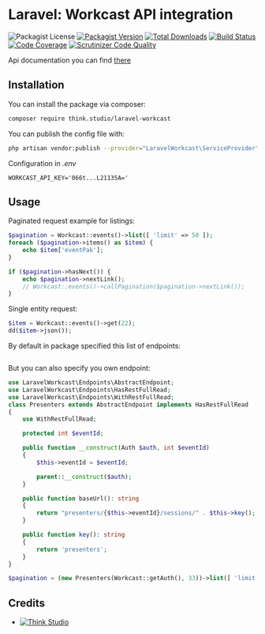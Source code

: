 # Laravel: Workcast API integration

![Packagist License](https://img.shields.io/packagist/l/think.studio/laravel-workcast?color=%234dc71f)
[![Packagist Version](https://img.shields.io/packagist/v/think.studio/laravel-workcast)](https://packagist.org/packages/think.studio/laravel-workcast)
[![Total Downloads](https://img.shields.io/packagist/dt/think.studio/laravel-workcast)](https://packagist.org/packages/think.studio/laravel-workcast)
[![Build Status](https://scrutinizer-ci.com/g/dev-think-one/laravel-workcast/badges/build.png?b=main)](https://scrutinizer-ci.com/g/dev-think-one/laravel-workcast/build-status/main)
[![Code Coverage](https://scrutinizer-ci.com/g/dev-think-one/laravel-workcast/badges/coverage.png?b=main)](https://scrutinizer-ci.com/g/dev-think-one/laravel-workcast/?branch=main)
[![Scrutinizer Code Quality](https://scrutinizer-ci.com/g/dev-think-one/laravel-workcast/badges/quality-score.png?b=main)](https://scrutinizer-ci.com/g/dev-think-one/laravel-workcast/?branch=main)

Api documentation you can find [there](https://api-docs.workcast.com/)

## Installation

You can install the package via composer:

```bash
composer require think.studio/laravel-workcast
```

You can publish the config file with:

```bash
php artisan vendor:publish --provider="LaravelWorkcast\ServiceProvider" --tag="config"
```

Configuration in *.env*

```dotenv
WORKCAST_API_KEY='066t...L21135A='
```

## Usage

Paginated request example for listings:

```php
$pagination = Workcast::events()->list([ 'limit' => 50 ]);
foreach ($pagination->items() as $item) {
    echo $item['eventPak'];
}

if ($pagination->hasNext()) {
    echo $pagination->nextLink();
    // Workcast::events()->callPagination($pagination->nextLink());
}
```

Single entity request:

```php
$item = Workcast::events()->get(22);
dd($item->json());
```

By default in package specified this list of endpoints:

```php

```

But you can also specify you own endpoint:

```php
use LaravelWorkcast\Endpoints\AbstractEndpoint;
use LaravelWorkcast\Endpoints\HasRestFullRead;
use LaravelWorkcast\Endpoints\WithRestFullRead;
class Presenters extends AbstractEndpoint implements HasRestFullRead
{
    use WithRestFullRead;

    protected int $eventId;

    public function __construct(Auth $auth, int $eventId)
    {
        $this->eventId = $eventId;

        parent::__construct($auth);
    }

    public function baseUrl(): string
    {
        return "presenters/{$this->eventId}/sessions/" . $this->key();
    }

    public function key(): string
    {
        return 'presenters';
    }
}

$pagination = (new Presenters(Workcast::getAuth(), 33))->list([ 'limit' => 50 ]);
```

## Credits

- [![Think Studio](https://yaroslawww.github.io/images/sponsors/packages/logo-think-studio.png)](https://think.studio/)
